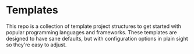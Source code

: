 # Templates

This repo is a collection of template project structures to get started with popular programming languages and frameworks. These templates are designed to have sane defaults, but with configuration options in plain sight so they're easy to adjust.
